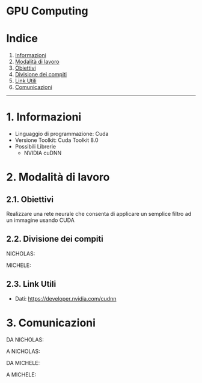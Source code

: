 GPU Computing
================

# Indice

1. [Informazioni](#1-informazioni)
2. [Modalità di lavoro](#2-modalità-di-lavoro)
  1. [Obiettivi](#21-obiettivi)
  2. [Divisione dei compiti](#22-divisione-dei-compiti)
  3. [Link Utili](#23-link-utili)
3. [Comunicazioni](#3-comunicazioni)


-----------------

# 1. Informazioni

- Linguaggio di programmazione: Cuda
- Versione Toolkit: Cuda Toolkit 8.0
- Possibili Librerie
    - NVIDIA cuDNN

# 2. Modalità di lavoro

## 2.1. Obiettivi

Realizzare una rete neurale che consenta di applicare un semplice filtro ad un immagine usando CUDA
 

## 2.2. Divisione dei compiti

NICHOLAS:


MICHELE:

## 2.3. Link Utili

- Dati: https://developer.nvidia.com/cudnn


# 3. Comunicazioni

DA NICHOLAS:



A NICHOLAS:



DA MICHELE:


A MICHELE:
